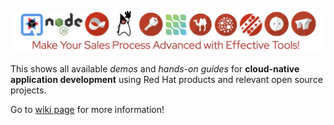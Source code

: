 ![Logo](/images/logo.png)

This shows all available _demos_ and _hands-on guides_ for **cloud-native application development** using Red Hat products and relevant open source projects.

Go to [wiki page](https://github.com/redhat-mw-demos/demo-onestop/wiki/Cloud-Native-Application-Development-Demos-and-Workshops-Materials) for more information!
